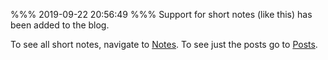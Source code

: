 %%%
2019-09-22 20:56:49
%%%
Support for short notes (like this) has been added to the blog.

To see all short notes, navigate to [Notes]({{base_url}}notes). To see just
the posts go to [Posts]({{base_url}}blog).
